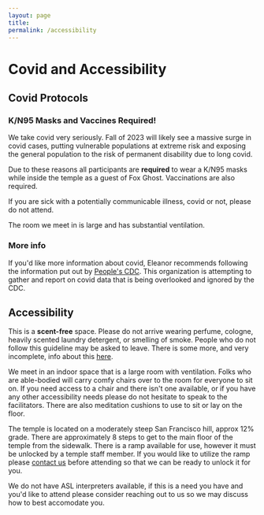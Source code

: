 ```yaml
---
layout: page
title:
permalink: /accessibility
---
```


# Covid and Accessibility

## Covid Protocols

### K/N95 Masks and Vaccines Required!

We take covid very seriously. Fall of 2023 will likely see a massive surge in covid cases, putting vulnerable populations at extreme risk and exposing the general population to the risk of permanent disability due to long covid. 

Due to these reasons all participants are **required** to wear a K/N95 masks while inside the temple as a guest of Fox Ghost. Vaccinations are also required.

If you are sick with a potentially communicable illness, covid or not, please do not attend.

The room we meet in is large and has substantial ventilation. 

### More info

If you'd like more information about covid, Eleanor recommends following the information put out by [People's CDC](https://peoplescdc.org/). This organization is attempting to gather and report on covid data that is being overlooked and ignored by the CDC. 

## Accessibility 

This is a **scent-free** space. Please do not arrive wearing perfume, cologne, heavily scented laundry detergent, or smelling of smoke. People who do not follow this guideline may be asked to leave. There is some more, and very incomplete, info about this [here](https://eastbaymeditation.org/resources/fragrance-free-at-ebmc/).

We meet in an indoor space that is a large room with ventilation. Folks who are able-bodied will carry comfy chairs over to the room for everyone to sit on. If you need access to a chair and there isn't one available, or if you have any other accessibility needs please do not hesitate to speak to the facilitators. There are also meditation cushions to use to sit or lay on the floor.

The temple is located on a moderately steep San Francisco hill, approx 12% grade. There are approximately 8 steps to get to the main floor of the temple from the sidewalk. There is a ramp available for use, however it must be unlocked by a temple staff member. If you would like to utilize the ramp please [contact us](/contact) before attending so that we can be ready to unlock it for you.

We do not have ASL interpreters available, if this is a need you have and you'd like to attend please consider reaching out to us so we may discuss how to best accomodate you. 
